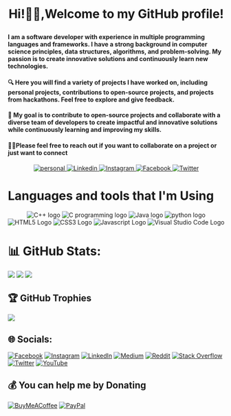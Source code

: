<!-- About Me -->
# <p align="center">Hi!👋🏻,Welcome to my GitHub profile!</p>
#### I am a software developer with experience in multiple programming languages and frameworks. I have a strong background in computer science principles, data structures, algorithms, and problem-solving. My passion is to create innovative solutions and continuously learn new technologies.
#### 🔍 Here you will find a variety of projects I have worked on, including personal projects, contributions to open-source projects, and projects from hackathons. Feel free to explore and give feedback.
#### 🚀 My goal is to contribute to open-source projects and collaborate with a diverse team of developers to create impactful and innovative solutions while continuously learning and improving my skills.
#### 🤝🏻Please feel free to reach out if you want to collaborate on a project or just want to connect 
<!-- Social Media -->
<p align="center" dir="auto">
    <a href="https://kamran1819g.github.io" rel="nofollow" >
        <img src="https://img.icons8.com/plasticine/80/000000/domain.png" alt="personal" style="max-width: 100%">
    </a>
    <a href="https://www.linkedin.com/in/kamran1819g" rel="nofollow">
        <img src="https://img.icons8.com/fluency/80/000000/linkedin.png" alt="Linkedin" style="max-width: 100%;">
    </a>
    <a href="https://www.instagram.com/kamran1819g" rel="nofollow">
        <img src="https://img.icons8.com/fluency/80/000000/instagram-new.png" alt="Instagram" style="max-width: 100%;">
    </a>
    <a href="https://www.facebook.com/kamran1819g" rel="nofollow">
        <img src="https://img.icons8.com/fluency/80/000000/facebook-new.png" alt="Facebook" style="max-width: 100%;">
    </a>
<a href="https://twitter.com/Kamran1819G" rel="nofollow">
        <img src="https://img.icons8.com/fluency/80/000000/twitter.png" alt="Twitter" style="max-width: 100%;">
    </a>
</p>
<!-- Programming Languages -->
<h1 align="left">Languages and tools that I'm Using</h1>
  <p align="center" dir="auto">
    <a>
      <img src="https://img.icons8.com/color/72/000000/c-plus-plus-logo.png" alt="C++ logo" style="max-width: 100%;">
    </a>
    <a>
        <img src="https://img.icons8.com/color/72/000000/c-programming.png" alt="C programming logo" style="max-width: 100%;">
    </a>
    <a>
        <img src="https://img.icons8.com/color/72/000000/java-coffee-cup-logo--v1.png" alt="Java logo" style="max-width: 100%;"/>
    </a>
    <a>
        <img src="https://img.icons8.com/color/72/000000/python--v1.png" alt="python logo" style="max-width: 100%;">
    </a>
    <a>
        <img src="https://img.icons8.com/color/72/000000/html-5--v1.png" alt="HTML5 Logo" style="max-width: 100%;">
    </a>
    <a>
        <img src="https://img.icons8.com/color/72/000000/css3.png" alt="CSS3 Logo" style="max-width: 100%;">
    </a>
    <a>
        <img src="https://img.icons8.com/color/72/000000/javascript--v2.png" alt="Javascript Logo" style="max-width: 100%;">
    </a>
    <a>
        <img src="https://img.icons8.com/fluency/72/000000/visual-studio-code-2019.png" alt="Visual Studio Code Logo" style="max-width: 100%;">
    </a>
</p>
    
# 📊 GitHub Stats:
![](https://github-readme-stats.vercel.app/api?username=Kamran1819G&theme=dark&hide_border=false&include_all_commits=true&count_private=false)
![](https://github-readme-streak-stats.herokuapp.com/?user=Kamran1819G&theme=dark&hide_border=false)
![](https://github-readme-stats.vercel.app/api/top-langs/?username=Kamran1819G&theme=dark&hide_border=false&include_all_commits=true&count_private=false&layout=compact)
</br>

## 🏆 GitHub Trophies
![](https://github-profile-trophy.vercel.app/?username=Kamran1819G&theme=radical&no-frame=false&no-bg=true&margin-w=8)
</br>
    
## 🌐 Socials:
[![Facebook](https://img.shields.io/badge/Facebook-%231877F2.svg?logo=Facebook&logoColor=white)](https://facebook.com/Kamran1819G) 
[![Instagram](https://img.shields.io/badge/Instagram-%23E4405F.svg?logo=Instagram&logoColor=white)](https://instagram.com/Kamran1819G) 
[![LinkedIn](https://img.shields.io/badge/LinkedIn-%230077B5.svg?logo=linkedin&logoColor=white)](https://linkedin.com/in/Kamran1819G) 
[![Medium](https://img.shields.io/badge/Medium-12100E?logo=medium&logoColor=white)](https://medium.com/@Kamran1819G) 
[![Reddit](https://img.shields.io/badge/Reddit-%23FF4500.svg?logo=Reddit&logoColor=white)](https://reddit.com/user/Kamran1819G) 
[![Stack Overflow](https://img.shields.io/badge/-Stackoverflow-FE7A16?logo=stack-overflow&logoColor=white)](https://stackoverflow.com/users/Kamran1819G) 
[![Twitter](https://img.shields.io/badge/Twitter-%231DA1F2.svg?logo=Twitter&logoColor=white)](https://twitter.com/Kamran1819G) 
[![YouTube](https://img.shields.io/badge/YouTube-%23FF0000.svg?logo=YouTube&logoColor=white)](https://youtube.com/c/Kamran1819G) 
</br>
    
## 💰 You can help me by Donating
  [![BuyMeACoffee](https://img.shields.io/badge/Buy%20Me%20a%20Coffee-ffdd00?style=for-the-badge&logo=buy-me-a-coffee&logoColor=black)](https://buymeacoffee.com/Kamran1819G) 
  [![PayPal](https://img.shields.io/badge/PayPal-00457C?style=for-the-badge&logo=paypal&logoColor=white)](https://paypal.me/Kamran1819G)
